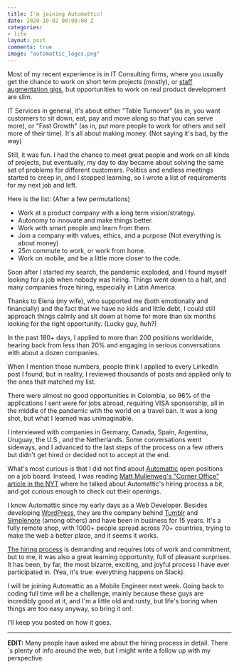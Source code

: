```yaml
---
title: I'm joining Automattic!
date: 2020-10-02 00:00:00 Z
categories:
- life
layout: post
comments: true
image: "automattic_logos.png"
---
```


Most of my recent experience is in IT Consulting firms, where you usually get the chance to work on short term projects (mostly), or [staff augmentation gigs](https://en.wikipedia.org/wiki/Staff_augmentation), but opportunities to work on real product development are slim.<!--more-->

IT Services in general, it's about either "Table Turnover" (as in, you want customers to sit down, eat, pay and move along so that you can serve more), or "Fast Growth" (as in, put more people to work for others and sell more of their time).  It's all about making money. (Not saying it's bad, by the way)

Still, it was fun.  I had the chance to meet great people and work on all kinds of projects, but eventually, my day to day became about solving the same set of problems for different customers.  Politics and endless meetings started to creep in, and I stopped learning, so I wrote a list of requirements for my next job and left.

Here is the list: (After a few permutations)

* Work at a product company with a long term vision/strategy.
* Autonomy to innovate and make things better.
* Work with smart people and learn from them.
* Join a company with values, ethics, and a purpose (Not everything is about money)
* 25m commute to work, or work from home.
* Work on mobile, and be a little more closer to the code.

Soon after I started my search, the pandemic exploded, and I found myself looking for a job when nobody was hiring.  Things went down to a halt, and many companies froze hiring, especially in Latin America.

Thanks to Elena (my wife), who supported me (both emotionally and financially) and the fact that we have no kids and little debt, I could still approach things calmly and sit down at home for more than six months looking for the right opportunity.  (Lucky guy, huh?)

In the past 180+ days, I applied to more than 200 positions worldwide, hearing back from less than 20% and engaging in serious conversations with about a dozen companies.

When I mention those numbers, people think I applied to every LinkedIn post I found, but in reality, I reviewed thousands of posts and applied only to the ones that matched my list.

There were almost no good opportunities in Colombia, so 96% of the applications I sent were for jobs abroad, requiring VISA sponsorship, all in the middle of the pandemic with the world on a travel ban.  It was a long shot, but what I learned was unimaginable.

I interviewed with companies in Germany, Canada, Spain, Argentina, Uruguay, the U.S., and the Netherlands.  Some conversations went sideways,  and I advanced to the last steps of the process on a few others but didn't get hired or decided not to accept at the end.

What's most curious is that I did not find about [Automattic](https://automattic.com) open positions on a job board.  Instead,  I was reading [Matt Mullenweg's "Corner Office" article in the NYT](https://www.nytimes.com/2020/07/12/business/matt-mullenweg-automattic-corner-office.html) where he talked about Automattic's hiring process a bit, and got curious enough to check out their openings.

I know Automattic since my early days as a Web Developer.  Besides developing [WordPress](http://wordpress.com), they are the company behind [Tumblr](http://tumblr.com) and [Simplenote](https://simplenote.com) (among others) and have been in business for 15 years.   It's a fully remote shop, with 1000+ people spread across 70+ countries, trying to make the web a better place, and it seems it works.

[The hiring process](https://automattic.com/work-with-us/how-we-hire-developers/) is demanding and requires lots of work and commitment, but to me, it was also a great learning opportunity, full of pleasant surprises.  It has been, by far, the most bizarre, exciting, and joyful process I have ever participated in. (Yea, it's true: everything happens on Slack).

I will be joining Automattic as a Mobile Engineer next week.  Going back to coding full time will be a challenge, mainly because these guys are incredibly good at it, and I'm a little old and rusty, but life's boring when things are too easy anyway, so bring it on!.

I'll keep you posted on how it goes.

---
**EDIT:**  Many people have asked me about the hiring process in detail.  There´s plenty of info around the web, but I might write a follow up with my perspective.
